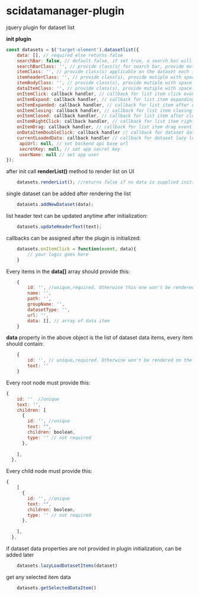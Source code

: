 # scidatamanager-plugin
jquery plugin for dataset list 

**init plugin** 

```javascript
const datasets = $('target-element').datasetlist({ 
  	data: [], // required else returns false 
	searchBar: false, // default false, if set true, a search bar will apear at the top of the list
	searchBarClass: '', // provide class(s) for search bar, provide mutiple with space sperated
	itemClass: '', // provide class(s) applicable on the dataset each item, provide multiple classes with space separated
  	itemheaderClass: '', // provide class(s), provide mutiple with space sperated 
  	itemBodyClass: '', // provide class(s), provide mutiple with space sperated 
  	dataItemClass: '', // provide class(s), provide mutiple with space sperated 
  	onItemClick: callback handler, // callback for list item click event. callback recievs (event, data) as parameter 
  	onItemExpand: callback handler, // callback for list item expanding event. callback recievs (event, data) as parameter 
  	onItemExpanded: callback handler, // callback for list item after expanded event. callback recievs (event, data) as parameter 
  	onItemClosing: callback handler, // callback for list item closing event. callback recievs (event, data) as parameter
  	onItemClosed: callback handler, // callback for list item after closed event. callback recievs (event, data) as parameter 
	onItemRightClick: callback handler, // callback for list item right mouse button click
	onItemDrag: callback handler, // callback for list item drag event
	onDataItemDoubleClick: callback handler // callback for dataset data item double click event. callback recievs (event, data) as parameter 
	currentLoadedData: callback handler // callback for dataset lazy loaded data expand event. callback receives (datasetid, nodeid, loadedData) parameter
	 apiUrl: null, // set backend api base url
     secretKey: null, // set app secret key
     userName: null // set app user
});
```
after init call **renderList()** method to render list on UI

```javascript
	datasets.renderList(); //returns false if no data is supplied initially 
```

single dataset can be added after rendering the list

```javascript
	datasets.addNewDataset(data);
```

list header text can be updated anytime after initialization:

```javascript
	datasets.updateHeaderText(text);
```

callbacks can be assigned after the plugin is initialized:

```javascript
	datasets.onItemClick = function(event, data){
		// your logic goes here
	}
```

Every items in the **data[]** array should provide this:

```javascript
	{
		id: '', //unique,required. Otherwise this one won't be rendered on the UI
		name: '',
		path: '',
		groupName: '',
		datasetType: '',
		url: '',
		data: [], // array of data item
	}
```
**data** property in the above object is the list of dataset data items, every item should contain:

```javascript
	{
		id: '', // unique,required. Otherwise won't be rendered on the UI
		text: ''
	}
```
Every root node must provide this:

```javascript
{
    id: ''  //unique
    text: '',
    children: [
      {
        id: '', //unique
        text: "",
        children: boolean,
		type: '' // not required
      },
     
    ],
  },
```
Every child node must provide this:

```javascript
{
	[
      {
        id: '', //unique
        text: "",
        children: boolean,
		type: '' // not required
      },
     
    ],
  },
```

if dataset data properties are not provided in plugin initialization, can be added later 

```javascript 
    datasets.lazyLoadDatasetItems(dataset)
```




get any selected item data
```javascript
	datasets.getSelectedDataItem()
```
